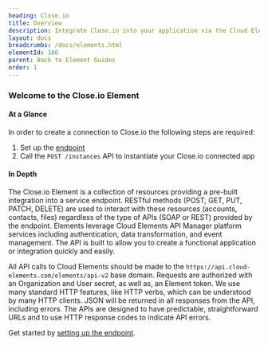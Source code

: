 ```yaml
---
heading: Close.io
title: Overview
description: Integrate Close.io into your application via the Cloud Elements APIs.
layout: docs
breadcrumbs: /docs/elements.html
elementId: 166
parent: Back to Element Guides
order: 1
---
```


### Welcome to the Close.io Element


#### At a Glance

In order to create a connection to Close.io the following steps are required:

1. Set up the [endpoint](closeio-endpoint-setup.html)
2. Call the `POST /instances` API to instantiate your Close.io connected app

#### In Depth

The Close.io Element is a collection of resources providing a pre-built integration into a service endpoint. RESTful methods (POST, GET, PUT, PATCH, DELETE) are used to interact with these resources (accounts, contacts, files) regardless of the type of APIs (SOAP or REST) provided by the endpoint. Elements leverage Cloud Elements API Manager platform services including authentication, data transformation, and event management.  The API is built to allow you to create a functional application or integration quickly and easily.

All API calls to Cloud Elements should be made to the `https://api.cloud-elements.com/elements/api-v2` base domain. Requests are authorized with an Organization and User secret, as well as, an Element token.  We use many standard HTTP features, like HTTP verbs, which can be understood by many HTTP clients. JSON will be returned in all responses from the API, including errors. The APIs are designed to have predictable, straightforward URLs and to use HTTP response codes to indicate API errors.

Get started by [setting up the endpoint](closeio-endpoint-setup.html).

